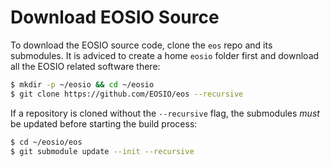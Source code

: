 # Download EOSIO Source

To download the EOSIO source code, clone the `eos` repo and its submodules. It is adviced to create a home `eosio` folder first and download all the EOSIO related software there:

```sh
$ mkdir -p ~/eosio && cd ~/eosio
$ git clone https://github.com/EOSIO/eos --recursive
```

If a repository is cloned without the `--recursive` flag, the submodules *must* be updated before starting the build process:

```sh
$ cd ~/eosio/eos
$ git submodule update --init --recursive
```
